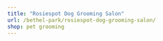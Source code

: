 ```yaml
---
title: "Rosiespot Dog Grooming Salon"
url: /bethel-park/rosiespot-dog-grooming-salon/
shop: pet grooming
---
```

